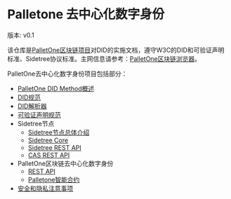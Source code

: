 # Palletone 去中心化数字身份

版本: v0.1

该仓库是[PalletOne区块链项目](http://pallet.one/)对DID的实施文档，遵守W3C的DID和可验证声明标准、Sidetree协议标准。主网信息请参考：[PalletOne区块链浏览器](https://www.palletone.info/)。



PalletOne去中心化数字身份项目包括部分：

- [PalletOne DID Method概述](https://github.com/palletone/palletone-DID/blob/master/docs/did-method/palletone-did-method-overview-zh-CN.md)
- [DID规范](https://github.com/palletone/palletone-DID/blob/master/docs/did-method/palletone-did-syntaxes-zh-CN.md)
- [DID解析器](https://github.com/palletone/palletone-DID/blob/master/docs/did-method/palletone-did-resolver-zh-CN.md)
- [可验证声明规范](https://github.com/palletone/palletone-DID/blob/master/docs/sidetree-node/palletone-proof-claim-zh-CN.md)
- Sidetree节点
    - [Sidetree节点总体介绍](https://github.com/palletone/palletone-DID/blob/master/docs/sidetree-node/palletone-sidetree-overview-zh-CN.md)
    - [Sidetree Core](https://github.com/palletone/palletone-DID/blob/master/docs/sidetree-node/palletone-sidetree-core-zh-CN.md)
    - [Sidetree REST API](https://github.com/palletone/palletone-DID/blob/master/docs/sidetree-node/palletone-sidetree-rest-api-zh-CN.md)
    - [CAS REST API](https://github.com/palletone/palletone-DID/blob/master/docs/sidetree-node/palletone-sidetree-cas-rest-api-zh-CN.md)
- PalletOne区块链去中心化数字身份
   - [REST API](https://github.com/palletone/palletone-DID/blob/master/docs/blockchain/palletone-did-rest-api-zh-CN.md)
   - [Palletone智能合约](https://github.com/palletone/palletone-DID/blob/master/docs/blockchain/palletone-did-contract-zh-CN.md)
- [安全和隐私注意事项](https://github.com/palletone/palletone-DID/blob/master/docs/did-method/palletone-security-privacy-zh-CN.md)

